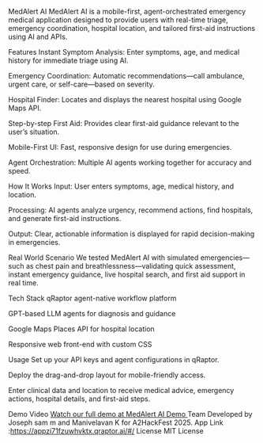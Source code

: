MedAlert AI
MedAlert AI is a mobile-first, agent-orchestrated emergency medical application designed to provide users with real-time triage, emergency coordination, hospital location, and tailored first-aid instructions using AI and APIs.

Features
Instant Symptom Analysis: Enter symptoms, age, and medical history for immediate triage using AI.

Emergency Coordination: Automatic recommendations—call ambulance, urgent care, or self-care—based on severity.

Hospital Finder: Locates and displays the nearest hospital using Google Maps API.

Step-by-step First Aid: Provides clear first-aid guidance relevant to the user’s situation.

Mobile-First UI: Fast, responsive design for use during emergencies.

Agent Orchestration: Multiple AI agents working together for accuracy and speed.

How It Works
Input: User enters symptoms, age, medical history, and location.

Processing: AI agents analyze urgency, recommend actions, find hospitals, and generate first-aid instructions.

Output: Clear, actionable information is displayed for rapid decision-making in emergencies.

Real World Scenario
We tested MedAlert AI with simulated emergencies—such as chest pain and breathlessness—validating quick assessment, instant emergency guidance, live hospital search, and first aid support in real time.

Tech Stack
qRaptor agent-native workflow platform

GPT-based LLM agents for diagnosis and guidance

Google Maps Places API for hospital location

Responsive web front-end with custom CSS

Usage
Set up your API keys and agent configurations in qRaptor.

Deploy the drag-and-drop layout for mobile-friendly access.

Enter clinical data and location to receive medical advice, emergency actions, hospital details, and first-aid steps.

Demo Video
[Watch our full demo at MedAlert AI Demo
](https://youtu.be/7bKFOo4RLlc?si=dih0zO_L0FmOXETk)
Team
Developed by Joseph sam m and Manivelavan K for A2HackFest 2025.
App Link :https://appzi71fzuwhvktx.qraptor.ai/#/
License
MIT License
